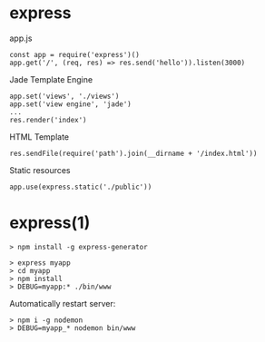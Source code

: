 
# express

  app.js

    const app = require('express')()
    app.get('/', (req, res) => res.send('hello')).listen(3000)

Jade Template Engine

    app.set('views', './views')
    app.set('view engine', 'jade')
    ...
    res.render('index')

HTML Template

    res.sendFile(require('path').join(__dirname + '/index.html'))

Static resources

    app.use(express.static('./public'))

# express(1)

    > npm install -g express-generator

    > express myapp
    > cd myapp
    > npm install
    > DEBUG=myapp:* ./bin/www

Automatically restart server:

    > npm i -g nodemon
    > DEBUG=myapp_* nodemon bin/www
